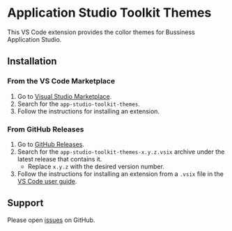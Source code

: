 # Application Studio Toolkit Themes

This VS Code extension provides the collor themes for Bussiness Application Studio.

## Installation

### From the VS Code Marketplace

1. Go to [Visual Studio Marketplace](https://marketplace.visualstudio.com).
2. Search for the `app-studio-toolkit-themes`.
3. Follow the instructions for installing an extension.

### From GitHub Releases

1. Go to [GitHub Releases](https://github.com/sap/app-studio-toolkit/releases).
2. Search for the `app-studio-toolkit-themes-x.y.z.vsix`
   archive under the latest release that contains it.
   - Replace `x.y.z` with the desired version number.
3. Follow the instructions for installing an extension from a `.vsix`
   file in the [VS Code user guide](https://code.visualstudio.com/docs/editor/extension-gallery#_install-from-a-vsix).

## Support

Please open [issues](https://github.com/SAP/app-studio-toolkit/issues) on GitHub.
